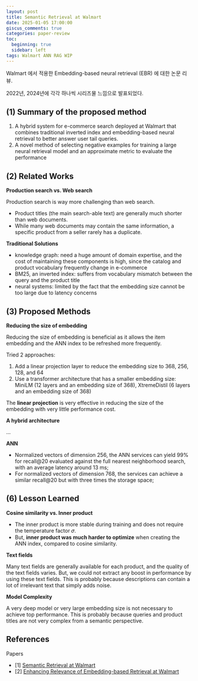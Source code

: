 ```yaml
---
layout: post
title: Semantic Retrieval at Walmart
date: 2025-01-05 17:00:00
giscus_comments: true
categories: paper-review
toc:
  beginning: true
  sidebar: left
tags: Walmart ANN RAG WIP
---
```


Walmart 에서 적용한 Embedding-based neural retrieval (EBR) 에 대한 논문 리뷰.

2022년, 2024년에 각각 하나씩 시리즈물 느낌으로 발표되었다.



## (1) Summary of the proposed method

1. A hybrid system for e-commerce search deployed at Walmart that combines traditional inverted index and embedding-based neural retrieval to better answer user tail queries.
2. A novel method of selecting negative examples for training a large neural retrieval model and an approximate metric to evaluate the performance


## (2) Related Works

**Production search vs. Web search**

Production search is way more challenging than web search. 

- Product titles (the main search-able text) are generally much shorter than web documents.
- While many web documents may contain the same information, a specific product from a seller rarely has a duplicate. 


**Traditional Solutions**

- knowledge graph: need a huge amount of domain expertise, and the cost of maintaining these components is high, since the catalog and product vocabulary frequently change in e-commerce
- BM25, an inverted index: suffers from vocabulary mismatch between the query and the product title
- neural systems: limited by the fact that the embedding size cannot be too large due to latency concerns


## (3) Proposed Methods 

**Reducing the size of embedding**

Reducing the size of embedding is beneficial as it allows the item embedding and the ANN index to be refreshed more frequently.

Tried 2 approaches:

1. Add a linear projection layer to reduce the embedding size to 368, 256, 128, and 64
2. Use a transformer architecture that has a smaller embedding size: MiniLM (12 layers and an embedding size of 368), XtremeDistil (6 layers and an embedding size of 368)

The **linear projection** is very effective in reducing the size of the embedding with very little performance cost.

**A hybrid architecture**

...


**ANN**

- Normalized vectors of dimension 256, the ANN services can yield 99% for recall@20 evaluated against the full nearest neighborhood search, with an average latency around 13 ms;
- For normalized vectors of dimension 768, the services can achieve a similar recall@20 but with three times the storage space;

## (6) Lesson Learned

**Cosine similarity vs. Inner product**

- The inner product is more stable during training and does not require the temperature factor 𝜎.
- But, **inner product was much harder to optimize** when creating the ANN index, compared to cosine similarity.

**Text fields**

Many text fields are generally available for each product, and the quality of the text fields varies. But, we could not extract any boost in performance by using these text fields. This is probably because descriptions can contain a lot of irrelevant text that simply adds noise.

**Model Complexity**

A very deep model or very large embedding size is not necessary to achieve top performance. This is probably because queries and product titles are not very complex from a semantic perspective.



## References

Papers

- [1] [Semantic Retrieval at Walmart](https://arxiv.org/pdf/2412.04637)
- [2] [Enhancing Relevance of Embedding-based Retrieval at Walmart](https://arxiv.org/abs/2408.04884)
